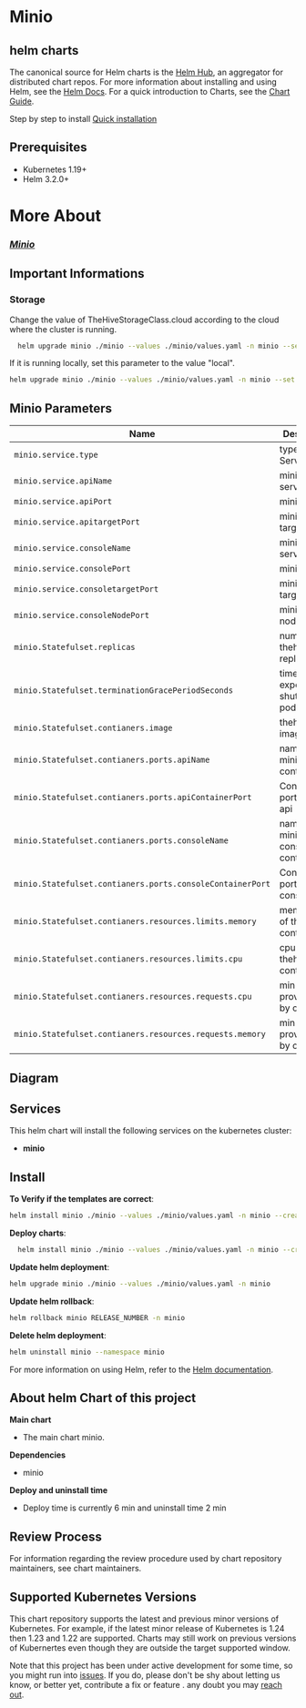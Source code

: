 # Minio

## helm charts

The canonical source for Helm charts is the [Helm Hub](https://hub.helm.sh/), an aggregator for distributed chart repos.
For more information about installing and using Helm, see the
[Helm Docs](https://helm.sh/docs/). For a quick introduction to Charts, see the [Chart Guide](https://helm.sh/docs/topics/charts/).

Step by step to install [Quick installation](https://github.com/StrangeBeeCorp/helm-charts/tree/main#install)

## Prerequisites

- Kubernetes 1.19+
- Helm 3.2.0+

# More About

### [_Minio_](https://docs.min.io/minio/k8s/)

<!-- TODO: CHECK BELOW DOCUMENTATION 21~43 -->
## Important Informations
  ### Storage
  Change the value of TheHiveStorageClass.cloud according to the cloud where the cluster is running.
  ```bash
    helm upgrade minio ./minio --values ./minio/values.yaml -n minio --set TheHiveStorageClass.cloud=google
  ```

  If it is running locally, set this parameter to the value "local".
   
  ```bash
  helm upgrade minio ./minio --values ./minio/values.yaml -n minio --set MinioStorageClass.cloud=local
  ```

## Minio Parameters

| Name                                                      | Description                        | Value                 |
| --------------------------------------------------------- | ---------------------------------- | --------------------- |
| `minio.service.type`                                      | type of minio Service              | `LoadBalancer`        |
| `minio.service.apiName`                                   | minio's service name               | `api`                 |
| `minio.service.apiPort`                                   | minio's port                       | `9017`                |
| `minio.service.apitargetPort`                             | minio's targetPort                 | `9000`                |
| `minio.service.consoleName`                               | minio's service name               | `console`             |
| `minio.service.consolePort`                               | minio's port                       | `9018`                |
| `minio.service.consoletargetPort`                         | minio's targetPort                 | `9001`                |
| `minio.service.consoleNodePort`                           | minio's nodePort                   | `30018`               |
| `minio.Statefulset.replicas`                              | number of thehive replicas         | `1`                   |
| `minio.Statefulset.terminationGracePeriodSeconds`         | time expected to shutdown pod      | `1800`                |
| `minio.Statefulset.contianers.image`                      | thehive's image                    | `quay.io/minio/minio` |
| `minio.Statefulset.contianers.ports.apiName`              | name of minio api container        | `api`                 |
| `minio.Statefulset.contianers.ports.apiContainerPort`     | Container port of minio api        | `9000`                |
| `minio.Statefulset.contianers.ports.consoleName`          | name of minio console container    | `console`             |
| `minio.Statefulset.contianers.ports.consoleContainerPort` | Container port of minio console    | `9001`                |
| `minio.Statefulset.contianers.resources.limits.memory`    | memory limit of thehive container  | `512Mi`               |
| `minio.Statefulset.contianers.resources.limits.cpu`       | cpu limit of thehive container     | `500m`                |
| `minio.Statefulset.contianers.resources.requests.cpu`     | min cpu provisioneted by cluster   | `100m`                |
| `minio.Statefulset.contianers.resources.requests.memory`  | min memoru provisioneted by clutes | `100Mi`               |

## Diagram

<!-- ![](https://res.cloudinary.com/drtwg9pdt/image/upload/v1655287944/diagram_iiqfzr.png "Text to show on mouseover"). -->

## Services

This helm chart will install the following services on the kubernetes cluster:

- **minio**

## Install

**To Verify if the templates are correct**:

```bash
helm install minio ./minio --values ./minio/values.yaml -n minio --create-namespace --dry-run --debug && helm lint
```

**Deploy charts**:

```bash
  helm install minio ./minio --values ./minio/values.yaml -n minio --create-namespace
```

**Update helm deployment**:

```bash
helm upgrade minio ./minio --values ./minio/values.yaml -n minio
```

**Update helm rollback**:


```bash
helm rollback minio RELEASE_NUMBER -n minio
```

**Delete helm deployment**:


```bash
helm uninstall minio --namespace minio
```

For more information on using Helm, refer to the [Helm documentation](https://github.com/kubernetes/helm#docs).

## About helm Chart of this project

**Main chart**

- The main chart minio.

**Dependencies**

- minio


**Deploy and uninstall time**

- Deploy time is currently 6 min and uninstall time 2 min

## Review Process

For information regarding the review procedure used by chart repository maintainers, see chart maintainers.

## Supported Kubernetes Versions

This chart repository supports the latest and previous minor versions of Kubernetes. For example, if the latest minor release of Kubernetes is 1.24 then 1.23 and 1.22 are supported. Charts may still work on previous versions of Kubernertes even though they are outside the target supported window.


Note that this project has been under active development for some time, so you might run into [issues](https://github.com/StrangeBeeCorp/helm-charts/issues). If you do, please don't be shy about letting us know, or better yet, contribute a fix or feature . any doubt you may [reach out](#where-to-find-us).
